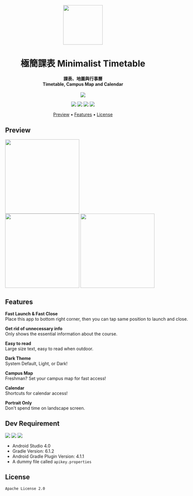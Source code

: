 <div align="center">
  
<img src="https://play-lh.googleusercontent.com/EAg5VDOS7IvY6aFOyWrlDNvhLbN1Lp87b12nYjP61lCfYXpX_avLdYQQJF1zRUM3Iz0=s360-rw" width="128" height="128">

<h1>極簡課表 Minimalist Timetable</h1>

<h4>
課表、地圖與行事曆<br>
Timetable, Campus Map and Calendar<br>
</h4>

<a target="_blank" href="https://play.google.com/store/apps/details?id=com.txwstudio.app.timetable&hl=zh_TW">
  <img  src="https://i.imgur.com/S7MZfQ8.png" />
</a><br>

![](https://img.shields.io/badge/build-failed,%20just%20like%20everything%20else%20in%20my%20life-red.svg?style=flat-square)
![](https://img.shields.io/badge/Version-2.0-green.svg?style=flat-square)
![](https://img.shields.io/badge/License-Apache%202.0-blue.svg?style=flat-square)
![](https://img.shields.io/badge/Min%20Android-6-blue.svg?style=flat-square)

<p align="center">
  <a href="#preview">Preview</a> •
  <a href="#features">Features</a> •
  <a href="#license">License</a>
</p>
</div>

## Preview
<img src="https://i.imgur.com/vdshJ8X.gif" width="240"><nobr>
<img src="https://i.imgur.com/kskAiaZ.jpg" width="240"><nobr>
<img src="https://i.imgur.com/9S6W6BK.gif" width="240">

## Features
**Fast Launch & Fast Close** <br>
Place this app to bottom right corner, then you can tap same position to launch and close.

**Get rid of unnecessary info** <br>
Only shows the essential information about the course.

**Easy to read** <br>
Large size text, easy to read when outdoor.

**Dark Theme** <br>
System Default, Light, or Dark!

**Campus Map** <br>
Freshman? Set your campus map for fast access!

**Calendar** <br>
Shortcuts for calendar access!

**Portrait Only** <br>
Don't spend time on landscape screen.

## Dev Requirement
![](https://img.shields.io/badge/minSdk-23-green.svg?style=flat-square)
![](https://img.shields.io/badge/targetSdk-30-green.svg?style=flat-square)
![](https://img.shields.io/badge/compileSdk-30-green.svg?style=flat-square)
- Android Studio 4.0
- Gradle Version: 6.1.2
- Android Gradle Plugin Version: 4.1.1
- A dummy file called `apikey.properties`

## License
```
Apache License 2.0
```


